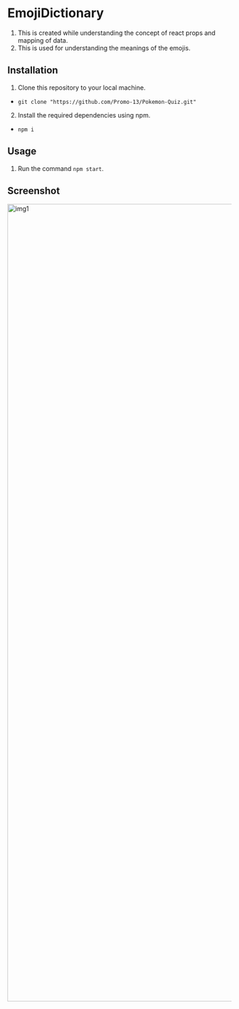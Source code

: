 # EmojiDictionary
1. This is created while understanding the concept of react props and mapping of data.
2. This is used for understanding the meanings of the emojis.

## Installation
1. Clone this repository to your local machine.
- `git clone "https://github.com/Promo-13/Pokemon-Quiz.git"`

2. Install the required dependencies using npm.
- `npm i`

## Usage

1. Run the command `npm start`.


## Screenshot

<img width="1792" alt="img1" src="https://github.com/user-attachments/assets/25ae9ffd-568f-49be-bb9e-223089b650aa">

